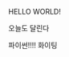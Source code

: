 HELLO WORLD!

<!---
Sundaykidz/Sundaykidz is a ✨ special ✨ repository because its `README.md` (this file) appears on your GitHub profile.
You can click the Preview link to take a look at your changes.
--->
오늘도 달린다

파이썬!!!! 화이팅
